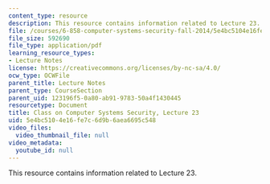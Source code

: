 ```yaml
---
content_type: resource
description: This resource contains information related to Lecture 23.
file: /courses/6-858-computer-systems-security-fall-2014/5e4bc5104e16fe7c6d9b6aea6695c548_MIT6_858F14_lec23.pdf
file_size: 592690
file_type: application/pdf
learning_resource_types:
- Lecture Notes
license: https://creativecommons.org/licenses/by-nc-sa/4.0/
ocw_type: OCWFile
parent_title: Lecture Notes
parent_type: CourseSection
parent_uid: 123196f5-0a80-ab91-9783-50a4f1430445
resourcetype: Document
title: Class on Computer Systems Security, Lecture 23
uid: 5e4bc510-4e16-fe7c-6d9b-6aea6695c548
video_files:
  video_thumbnail_file: null
video_metadata:
  youtube_id: null
---
```

This resource contains information related to Lecture 23.